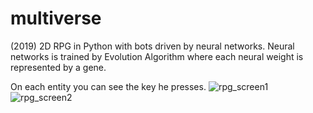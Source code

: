 # multiverse
(2019)
2D RPG in Python with bots driven by neural networks. Neural networks is trained by Evolution Algorithm where each neural weight is represented by a gene.

On each entity you can see the key he presses.
![rpg_screen1](https://github.com/over-stack/multiverse/assets/50945273/e9d3ae1b-3c2f-4b21-a8d6-f6a0f334d472)
![rpg_screen2](https://github.com/over-stack/multiverse/assets/50945273/56343356-fa22-4a0a-9124-527d50dd2bbf)
